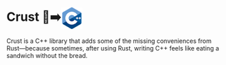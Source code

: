 # Crust 🦀➡️<img src="./c_plus_plus.png" style="vertical-align: bottom; height: 50px;"/>

Crust is a C++ library that adds some of the missing conveniences from Rust—because sometimes, after using Rust, writing C++ feels like eating a sandwich without the bread.